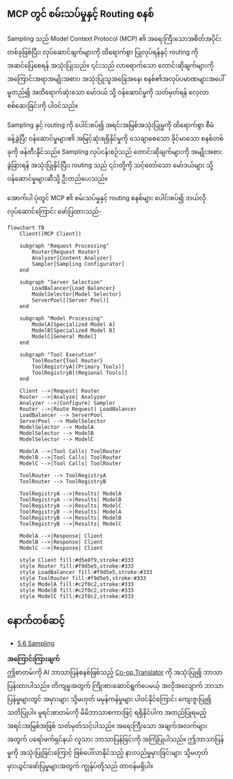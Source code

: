 <!--
CO_OP_TRANSLATOR_METADATA:
{
  "original_hash": "af40eab7bd6ebf7e607f982a5506a5b5",
  "translation_date": "2025-06-17T16:59:41+00:00",
  "source_file": "05-AdvancedTopics/mcp-routing/README.md",
  "language_code": "my"
}
-->
## MCP တွင် စမ်းသပ်မှုနှင့် Routing စနစ်

Sampling သည် Model Context Protocol (MCP) ၏ အရေးကြီးသောအစိတ်အပိုင်းတစ်ခုဖြစ်ပြီး၊ လုပ်ဆောင်ချက်များကို ထိရောက်စွာ ပြုလုပ်ရန်နှင့် routing ကို အဆင်ပြေစေရန် အသုံးပြုသည်။ ၎င်းသည် လာရောက်သော တောင်းဆိုချက်များကို အကြောင်းအရာအမျိုးအစား၊ အသုံးပြုသူအခြေအနေ၊ စနစ်၏အလုပ်ပမာဏများအပေါ် မူတည်၍ အထိရောက်ဆုံးသော မော်ဒယ် သို့ ဝန်ဆောင်မှုကို သတ်မှတ်ရန် လေ့လာစစ်ဆေးခြင်းကို ပါဝင်သည်။

Sampling နှင့် routing ကို ပေါင်းစပ်၍ အရင်းအမြစ်အသုံးပြုမှုကို ထိရောက်စွာ စီမံခန့်ခွဲပြီး ဝန်ဆောင်မှုများ၏ အမြင့်ဆုံးရရှိနိုင်မှုကို သေချာစေသော ခိုင်မာသော စနစ်တစ်ခုကို ဖန်တီးနိုင်သည်။ Sampling လုပ်ငန်းစဉ်သည် တောင်းဆိုချက်များကို အမျိုးအစားခွဲခြားရန် အသုံးပြုနိုင်ပြီး၊ routing သည် ၎င်းတို့ကို သင့်တော်သော မော်ဒယ်များ သို့ ဝန်ဆောင်မှုများဆီသို့ ဦးတည်ပေးသည်။

အောက်ပါ ပုံတွင် MCP ၏ စမ်းသပ်မှုနှင့် routing စနစ်များ ပေါင်းစပ်၍ ဘယ်လို လုပ်ဆောင်ကြောင်း ဖော်ပြထားသည်-

```mermaid
flowchart TB
    Client([MCP Client])
    
    subgraph "Request Processing"
        Router{Request Router}
        Analyzer[Content Analyzer]
        Sampler[Sampling Configurator]
    end
    
    subgraph "Server Selection"
        LoadBalancer{Load Balancer}
        ModelSelector[Model Selector]
        ServerPool[(Server Pool)]
    end
    
    subgraph "Model Processing"
        ModelA[Specialized Model A]
        ModelB[Specialized Model B]
        ModelC[General Model]
    end
    
    subgraph "Tool Execution"
        ToolRouter{Tool Router}
        ToolRegistryA[(Primary Tools)]
        ToolRegistryB[(Regional Tools)]
    end
    
    Client -->|Request| Router
    Router -->|Analyze| Analyzer
    Analyzer -->|Configure| Sampler
    Router -->|Route Request| LoadBalancer
    LoadBalancer --> ServerPool
    ServerPool --> ModelSelector
    ModelSelector --> ModelA
    ModelSelector --> ModelB
    ModelSelector --> ModelC
    
    ModelA -->|Tool Calls| ToolRouter
    ModelB -->|Tool Calls| ToolRouter
    ModelC -->|Tool Calls| ToolRouter
    
    ToolRouter --> ToolRegistryA
    ToolRouter --> ToolRegistryB
    
    ToolRegistryA -->|Results| ModelA
    ToolRegistryA -->|Results| ModelB
    ToolRegistryA -->|Results| ModelC
    ToolRegistryB -->|Results| ModelA
    ToolRegistryB -->|Results| ModelB
    ToolRegistryB -->|Results| ModelC
    
    ModelA -->|Response| Client
    ModelB -->|Response| Client
    ModelC -->|Response| Client
    
    style Client fill:#d5e8f9,stroke:#333
    style Router fill:#f9d5e5,stroke:#333
    style LoadBalancer fill:#f9d5e5,stroke:#333
    style ToolRouter fill:#f9d5e5,stroke:#333
    style ModelA fill:#c2f0c2,stroke:#333
    style ModelB fill:#c2f0c2,stroke:#333
    style ModelC fill:#c2f0c2,stroke:#333
```

## နောက်တစ်ဆင့်

- [5.6 Sampling](../mcp-sampling/README.md)

**အကြောင်းကြားချက်**  
ဤစာတမ်းကို AI ဘာသာပြန်စနစ်ဖြစ်သည့် [Co-op Translator](https://github.com/Azure/co-op-translator) ကို အသုံးပြု၍ ဘာသာပြန်ထားပါသည်။ တိကျမှုအတွက် ကြိုးစားဆောင်ရွက်ပေမယ့် အလိုအလျောက် ဘာသာပြန်မှုများတွင် အမှားများ သို့မဟုတ် မမှန်ကန်မှုများ ပါဝင်နိုင်ကြောင်း ကျေးဇူးပြု၍ သတိပြုပါ။ မူရင်းစာတမ်းကို မိမိဘာသာစကားဖြင့် ရရှိနိုင်ပါက အတည်ပြုရမည့်အရင်းအမြစ်အဖြစ် သတ်မှတ်သင့်ပါသည်။ အရေးကြီးသော အချက်အလက်များအတွက် ပရော်ဖက်ရှင်နယ် လူသား ဘာသာပြန်ခြင်းကို အကြံပြုပါသည်။ ဤဘာသာပြန်မှုကို အသုံးပြုခြင်းကြောင့် ဖြစ်ပေါ်လာနိုင်သည့် နားလည်မှုမှားခြင်းများ သို့မဟုတ် မှားယွင်းဖော်ပြမှုများအတွက် ကျွန်ုပ်တို့သည် တာဝန်မရှိပါ။